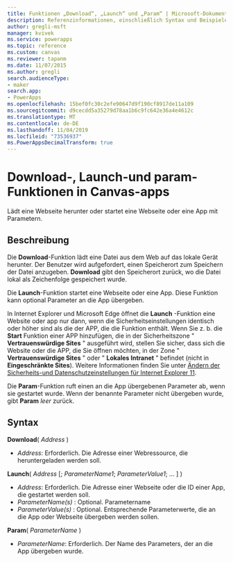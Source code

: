 ```yaml
---
title: Funktionen „Download“, „Launch“ und „Param“ | Microsoft-Dokumentation
description: Referenzinformationen, einschließlich Syntax und Beispielen, für die Funktionen "herunterladen", "starten" und "param" in Canvas-apps
author: gregli-msft
manager: kvivek
ms.service: powerapps
ms.topic: reference
ms.custom: canvas
ms.reviewer: tapanm
ms.date: 11/07/2015
ms.author: gregli
search.audienceType:
- maker
search.app:
- PowerApps
ms.openlocfilehash: 15bef0fc30c2efe90647d9f190cf8917de11a109
ms.sourcegitcommit: d9cecdd5a35279d78aa1b6c9fc642e36a4e4612c
ms.translationtype: MT
ms.contentlocale: de-DE
ms.lasthandoff: 11/04/2019
ms.locfileid: "73536937"
ms.PowerAppsDecimalTransform: true
---
```

# <a name="download-launch-and-param-functions-in-canvas-apps"></a>Download-, Launch-und param-Funktionen in Canvas-apps
Lädt eine Webseite herunter oder startet eine Webseite oder eine App mit Parametern.  

## <a name="description"></a>Beschreibung
Die **Download**-Funktion lädt eine Datei aus dem Web auf das lokale Gerät herunter. Der Benutzer wird aufgefordert, einen Speicherort zum Speichern der Datei anzugeben.  **Download** gibt den Speicherort zurück, wo die Datei lokal als Zeichenfolge gespeichert wurde.  

Die **Launch**-Funktion startet eine Webseite oder eine App.  Diese Funktion kann optional Parameter an die App übergeben.

In Internet Explorer und Microsoft Edge öffnet die **Launch** -Funktion eine Website oder app nur dann, wenn die Sicherheitseinstellungen identisch oder höher sind als die der APP, die die Funktion enthält. Wenn Sie z. b. die **Start** Funktion einer APP hinzufügen, die in der Sicherheitszone " **Vertrauenswürdige Sites** " ausgeführt wird, stellen Sie sicher, dass sich die Website oder die APP, die Sie öffnen möchten, in der Zone " **Vertrauenswürdige Sites** " oder " **Lokales Intranet** " befindet (nicht in  **Eingeschränkte Sites**). Weitere Informationen finden Sie unter [Ändern der Sicherheits-und Datenschutzeinstellungen für Internet Explorer 11](https://support.microsoft.com/help/17479/windows-internet-explorer-11-change-security-privacy-settings).  

Die **Param**-Funktion ruft einen an die App übergebenen Parameter ab, wenn sie gestartet wurde. Wenn der benannte Parameter nicht übergeben wurde, gibt **Param** *leer* zurück.

## <a name="syntax"></a>Syntax
**Download**( *Address* )

* *Address*: Erforderlich.  Die Adresse einer Webressource, die heruntergeladen werden soll.

**Launch**( *Address* [; *ParameterName1*; *ParameterValue1*; ... ] )

* *Address*: Erforderlich.  Die Adresse einer Webseite oder die ID einer App, die gestartet werden soll.
* *ParameterName(s)* : Optional.  Parametername
* *ParameterValue(s)* : Optional.  Entsprechende Parameterwerte, die an die App oder Webseite übergeben werden sollen.

**Param**( *ParameterName* )

* *ParameterName*: Erforderlich.  Der Name des Parameters, der an die App übergeben wurde.

